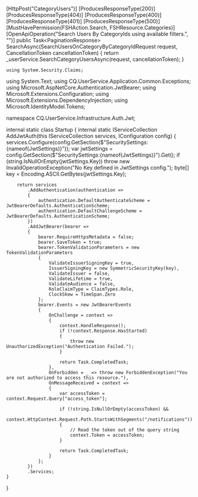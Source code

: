 [HttpPost("CategoryUsers")]
    [ProducesResponseType(200)]
    [ProducesResponseType(404)]
    [ProducesResponseType(400)]
    [ProducesResponseType(401)]
    [ProducesResponseType(500)]
    [MustHavePermission(FSHAction.Search, FSHResource.Categories)]
    [OpenApiOperation("Search Users By CategoryIds using available filters.", "")]
    public Task<PaginationResponse<UsersOnCategoryDto>> SearchAsync(SearchUsersOnCategoryByCategoryIdRequest request, CancellationToken cancellationToken)
    {
        return _userService.SearchCategoryUsersAsync(request, cancellationToken);
    }


    using System.Security.Claims;
using System.Text;
using CQ.UserService.Application.Common.Exceptions;
using Microsoft.AspNetCore.Authentication.JwtBearer;
using Microsoft.Extensions.Configuration;
using Microsoft.Extensions.DependencyInjection;
using Microsoft.IdentityModel.Tokens;

namespace CQ.UserService.Infrastructure.Auth.Jwt;

internal static class Startup
{
    internal static IServiceCollection AddJwtAuth(this IServiceCollection services, IConfiguration config)
    {
        services.Configure<JwtSettings>(config.GetSection($"SecuritySettings:{nameof(JwtSettings)}"));
        var jwtSettings = config.GetSection($"SecuritySettings:{nameof(JwtSettings)}").Get<JwtSettings>();
        if (string.IsNullOrEmpty(jwtSettings.Key))
            throw new InvalidOperationException("No Key defined in JwtSettings config.");
        byte[] key = Encoding.ASCII.GetBytes(jwtSettings.Key);

        return services
            .AddAuthentication(authentication =>
            {
                authentication.DefaultAuthenticateScheme = JwtBearerDefaults.AuthenticationScheme;
                authentication.DefaultChallengeScheme = JwtBearerDefaults.AuthenticationScheme;
            })
            .AddJwtBearer(bearer =>
            {
                bearer.RequireHttpsMetadata = false;
                bearer.SaveToken = true;
                bearer.TokenValidationParameters = new TokenValidationParameters
                {
                    ValidateIssuerSigningKey = true,
                    IssuerSigningKey = new SymmetricSecurityKey(key),
                    ValidateIssuer = false,
                    ValidateLifetime = true,
                    ValidateAudience = false,
                    RoleClaimType = ClaimTypes.Role,
                    ClockSkew = TimeSpan.Zero
                };
                bearer.Events = new JwtBearerEvents
                {
                    OnChallenge = context =>
                    {
                        context.HandleResponse();
                        if (!context.Response.HasStarted)
                        {
                            throw new UnauthorizedException("Authentication Failed.");
                        }

                        return Task.CompletedTask;
                    },
                    OnForbidden = _ => throw new ForbiddenException("You are not authorized to access this resource."),
                    OnMessageReceived = context =>
                    {
                        var accessToken = context.Request.Query["access_token"];

                        if (!string.IsNullOrEmpty(accessToken) &&
                            context.HttpContext.Request.Path.StartsWithSegments("/notifications"))
                        {
                            // Read the token out of the query string
                            context.Token = accessToken;
                        }

                        return Task.CompletedTask;
                    }
                };
            })
            .Services;
    }
}
